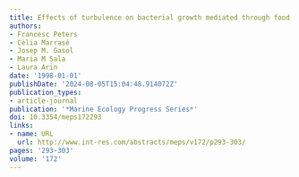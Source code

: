```yaml
---
title: Effects of turbulence on bacterial growth mediated through food web interactions
authors:
- Francesc Peters
- Cèlia Marrasé
- Josep M. Gasol
- Maria M Sala
- Laura Arin
date: '1998-01-01'
publishDate: '2024-08-05T15:04:48.914072Z'
publication_types:
- article-journal
publication: '*Marine Ecology Progress Series*'
doi: 10.3354/meps172293
links:
- name: URL
  url: http://www.int-res.com/abstracts/meps/v172/p293-303/
pages: '293-303'
volume: '172'
---
```

